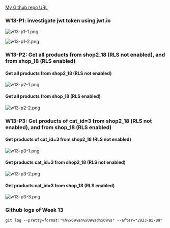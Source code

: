 [My Github repo URL](https://github.com/whitestorm2336/1112-2A-db-demo-310311218)

### W13-P1: investigate jwt token using jwt.io

![w13-p1-1.png](https://knydzmtaffycodqcbnhz.supabase.co/storage/v1/object/public/demo-18/md_2A_img/w13-p1-1.png)

![w13-p1-2.png](https://knydzmtaffycodqcbnhz.supabase.co/storage/v1/object/public/demo-18/md_2A_img/w13-p1-2.png)

### W13-P2: Get all products from shop2_18 (RLS not enabled), and from shop_18 (RLS enabled)

#### Get all products from shop2_18 (RLS not enabled)

![w13-p2-1.png](https://knydzmtaffycodqcbnhz.supabase.co/storage/v1/object/public/demo-18/md_2A_img/w13-p2-1.png)

#### Get all products from shop_18 (RLS enabled)

![w13-p2-2.png](https://knydzmtaffycodqcbnhz.supabase.co/storage/v1/object/public/demo-18/md_2A_img/w13-p2-2.png)

### W13-P3: Get products of cat_id=3 from shop2_18 (RLS not enabled), and from shop_18 (RLS enabled)

#### Get products of cat_id=3 from shop2_18 (RLS not enabled)

![w13-p3-1.png](https://knydzmtaffycodqcbnhz.supabase.co/storage/v1/object/public/demo-18/md_2A_img/w13-p3-1.png)

#### Get products cat_id=3 from shop2_18 (RLS not enabled)

![w13-p3-2.png](https://knydzmtaffycodqcbnhz.supabase.co/storage/v1/object/public/demo-18/md_2A_img/w13-p3-2.png)

#### Get products cat_id=3 from shop_18 (RLS enabled)

![w13-p3-3.png](https://knydzmtaffycodqcbnhz.supabase.co/storage/v1/object/public/demo-18/md_2A_img/w13-p3-3.png)

### Github logs of Week 13

```
git log --pretty=format:"%h%x09%an%x09%ad%x09%s" --after="2023-05-09"
```
